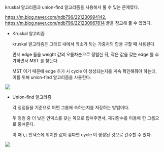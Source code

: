 kruskal 알고리즘과 union-find 알고리즘을 사용해서 풀 수 있는 문제였다.

https://m.blog.naver.com/ndb796/221230994142, https://m.blog.naver.com/ndb796/221230967614 글을 참고해 풀 수 있었다.

- Kruskal 알고리즘

    kruskal 알고리즘은 그래프 내에서 최소가 되는 가중치의 합을 구할 때 사용된다. 

    먼저 edge 들을 weight 값의 오름차순으로 정렬한 뒤, 작은 값을 갖는 edge 를 추가하면서 MST 를 찾는다.

    MST 이기 때문에 edge 추가 시 cycle 이 생성되는지를 계속 확인해줘야 하는데, 이를 위해 union-find 알고리즘을 사용한다.

<img src="https://user-images.githubusercontent.com/17774927/155876047-2997ff3e-c5d5-4e11-989b-0d3c794ddbdb.png">


- Union-find 알고리즘

    각 정점들을 기준으로 어떤 그룹에 속하는지를 저장하는 방법이다.

    두 정점 중 더 낮은 인덱스를 갖는 쪽으로 합쳐주면서, 재귀함수를 이용해 한 그룹으로 뭉쳐준다.

    이 때 i, j 인덱스에 위치한 값이 갖다면 cycle 이 생성된 것으로 간주할 수 있다.

<img src="https://user-images.githubusercontent.com/17774927/155876187-d9e792a8-532a-47a5-a92e-8a1f23fef935.png">